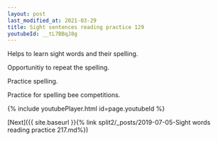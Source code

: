 ```yaml
---
layout: post
last_modified_at: 2021-03-29
title: Sight sentences reading practice 129
youtubeId: __tL7BBqJ8g
---
```

 
 
Helps to learn sight words and their spelling.

Opportunitiy to repeat the spelling. 

Practice spelling. 
 
Practice for spelling bee competitions. 
 
{% include youtubePlayer.html id=page.youtubeId %}
 
 

[Next]({{ site.baseurl }}{% link  split2/_posts/2019-07-05-Sight words reading practice 217.md%})
 

